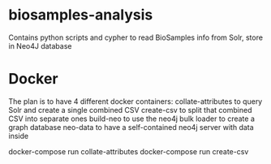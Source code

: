 # biosamples-analysis
Contains python scripts and cypher to read BioSamples info from Solr, store in Neo4J database

Docker
======


The plan is to have 4 different docker containers:
	collate-attributes to query Solr and create a single combined CSV
	create-csv to split that combined CSV into separate ones
	build-neo to use the neo4j bulk loader to create a graph database
	neo-data to have a self-contained neo4j server with data inside

docker-compose run collate-attributes
docker-compose run create-csv
